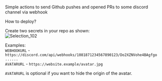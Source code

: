 Simple actions to send Github pushes and opened PRs to some discord channel via webhook

How to deploy?

Create two secrets in your repo as shown:  
![Selection_102](https://github.com/user-attachments/assets/9848aad0-0a42-4588-a14b-35b244368c90)

Examples:  
`WEBHOOKURL` - `https://discord.com/api/webhooks/1081871234567890123/Do2XZNVohe4BAgfgo......`  
`AVATARURL` - `https://website.example/avatar.jpg`  

`AVATARURL` is optional if you want to hide the origin of the avatar.
